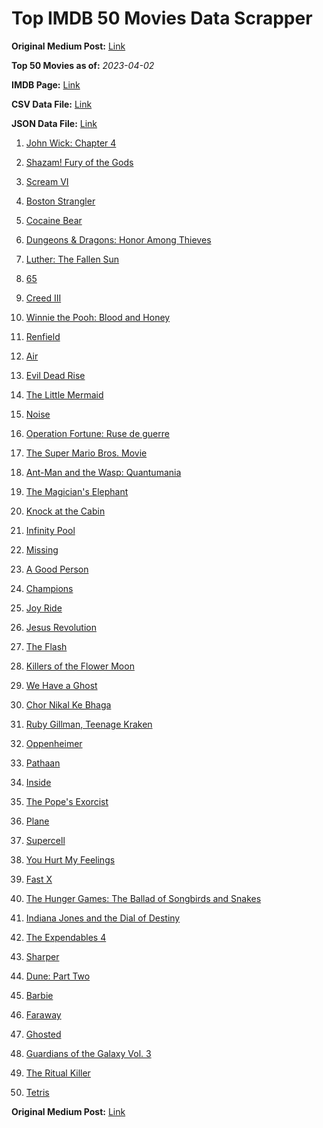 # Top IMDB 50 Movies Data Scrapper

**Original Medium Post:** [Link](https://medium.com/@nishantsahoo/which-movie-should-i-watch-5c83a3c0f5b1) 

**Top 50 Movies as of:** _2023-04-02_

**IMDB Page:** [Link](http://www.imdb.com/search/title?release_date=2023,2023&title_type=feature)

**CSV Data File:** [Link](/Data/data.csv)

**JSON Data File:** [Link](/Data/data.json)

1. [John Wick: Chapter 4](https://www.imdb.com/title/tt10366206/?ref_=adv_li_tt)

2. [Shazam! Fury of the Gods](https://www.imdb.com/title/tt10151854/?ref_=adv_li_tt)

3. [Scream VI](https://www.imdb.com/title/tt17663992/?ref_=adv_li_tt)

4. [Boston Strangler](https://www.imdb.com/title/tt2560078/?ref_=adv_li_tt)

5. [Cocaine Bear](https://www.imdb.com/title/tt14209916/?ref_=adv_li_tt)

6. [Dungeons & Dragons: Honor Among Thieves](https://www.imdb.com/title/tt2906216/?ref_=adv_li_tt)

7. [Luther: The Fallen Sun](https://www.imdb.com/title/tt3155298/?ref_=adv_li_tt)

8. [65](https://www.imdb.com/title/tt12261776/?ref_=adv_li_tt)

9. [Creed III](https://www.imdb.com/title/tt11145118/?ref_=adv_li_tt)

10. [Winnie the Pooh: Blood and Honey](https://www.imdb.com/title/tt19623240/?ref_=adv_li_tt)

11. [Renfield](https://www.imdb.com/title/tt11358390/?ref_=adv_li_tt)

12. [Air](https://www.imdb.com/title/tt16419074/?ref_=adv_li_tt)

13. [Evil Dead Rise](https://www.imdb.com/title/tt13345606/?ref_=adv_li_tt)

14. [The Little Mermaid](https://www.imdb.com/title/tt5971474/?ref_=adv_li_tt)

15. [Noise](https://www.imdb.com/title/tt21326658/?ref_=adv_li_tt)

16. [Operation Fortune: Ruse de guerre](https://www.imdb.com/title/tt7985704/?ref_=adv_li_tt)

17. [The Super Mario Bros. Movie](https://www.imdb.com/title/tt6718170/?ref_=adv_li_tt)

18. [Ant-Man and the Wasp: Quantumania](https://www.imdb.com/title/tt10954600/?ref_=adv_li_tt)

19. [The Magician's Elephant](https://www.imdb.com/title/tt2560092/?ref_=adv_li_tt)

20. [Knock at the Cabin](https://www.imdb.com/title/tt15679400/?ref_=adv_li_tt)

21. [Infinity Pool](https://www.imdb.com/title/tt10365998/?ref_=adv_li_tt)

22. [Missing](https://www.imdb.com/title/tt10855768/?ref_=adv_li_tt)

23. [A Good Person](https://www.imdb.com/title/tt14153080/?ref_=adv_li_tt)

24. [Champions](https://www.imdb.com/title/tt15339570/?ref_=adv_li_tt)

25. [Joy Ride](https://www.imdb.com/title/tt15268244/?ref_=adv_li_tt)

26. [Jesus Revolution](https://www.imdb.com/title/tt10098448/?ref_=adv_li_tt)

27. [The Flash](https://www.imdb.com/title/tt0439572/?ref_=adv_li_tt)

28. [Killers of the Flower Moon](https://www.imdb.com/title/tt5537002/?ref_=adv_li_tt)

29. [We Have a Ghost](https://www.imdb.com/title/tt7798604/?ref_=adv_li_tt)

30. [Chor Nikal Ke Bhaga](https://www.imdb.com/title/tt22297828/?ref_=adv_li_tt)

31. [Ruby Gillman, Teenage Kraken](https://www.imdb.com/title/tt27155038/?ref_=adv_li_tt)

32. [Oppenheimer](https://www.imdb.com/title/tt15398776/?ref_=adv_li_tt)

33. [Pathaan](https://www.imdb.com/title/tt12844910/?ref_=adv_li_tt)

34. [Inside](https://www.imdb.com/title/tt14781036/?ref_=adv_li_tt)

35. [The Pope's Exorcist](https://www.imdb.com/title/tt13375076/?ref_=adv_li_tt)

36. [Plane](https://www.imdb.com/title/tt5884796/?ref_=adv_li_tt)

37. [Supercell](https://www.imdb.com/title/tt10559102/?ref_=adv_li_tt)

38. [You Hurt My Feelings](https://www.imdb.com/title/tt15771916/?ref_=adv_li_tt)

39. [Fast X](https://www.imdb.com/title/tt5433140/?ref_=adv_li_tt)

40. [The Hunger Games: The Ballad of Songbirds and Snakes](https://www.imdb.com/title/tt10545296/?ref_=adv_li_tt)

41. [Indiana Jones and the Dial of Destiny](https://www.imdb.com/title/tt1462764/?ref_=adv_li_tt)

42. [The Expendables 4](https://www.imdb.com/title/tt3291150/?ref_=adv_li_tt)

43. [Sharper](https://www.imdb.com/title/tt12573454/?ref_=adv_li_tt)

44. [Dune: Part Two](https://www.imdb.com/title/tt15239678/?ref_=adv_li_tt)

45. [Barbie](https://www.imdb.com/title/tt1517268/?ref_=adv_li_tt)

46. [Faraway](https://www.imdb.com/title/tt18747542/?ref_=adv_li_tt)

47. [Ghosted](https://www.imdb.com/title/tt15326988/?ref_=adv_li_tt)

48. [Guardians of the Galaxy Vol. 3](https://www.imdb.com/title/tt6791350/?ref_=adv_li_tt)

49. [The Ritual Killer](https://www.imdb.com/title/tt13141250/?ref_=adv_li_tt)

50. [Tetris](https://www.imdb.com/title/tt12758060/?ref_=adv_li_tt)

**Original Medium Post:** [Link](https://medium.com/@nishantsahoo/which-movie-should-i-watch-5c83a3c0f5b1) 
